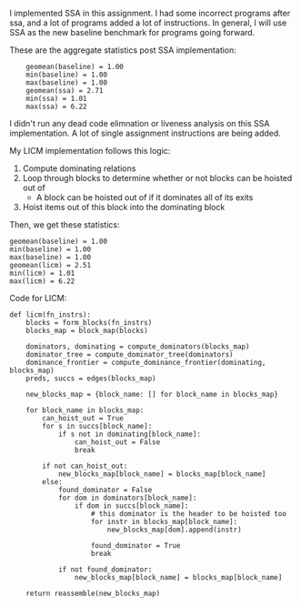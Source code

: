 
I implemented SSA in this assignment. I had some incorrect programs after ssa, and a lot of programs added a lot of instructions. In general, I will use SSA as the new baseline benchmark for programs going forward.

These are the aggregate statistics post SSA implementation:

```
    geomean(baseline) = 1.00
    min(baseline) = 1.00
    max(baseline) = 1.00
    geomean(ssa) = 2.71
    min(ssa) = 1.01
    max(ssa) = 6.22
```

I didn't run any dead code elimnation or liveness analysis on this SSA implementation. A lot of single assignment instructions are being added. 

My LICM implementation follows this logic:
1) Compute dominating relations
2) Loop through blocks to determine whether or not blocks can be hoisted out of
    - A block can be hoisted out of if it dominates all of its exits
3) Hoist items out of this block into the dominating block

Then, we get these statistics:
```
geomean(baseline) = 1.00
min(baseline) = 1.00
max(baseline) = 1.00
geomean(licm) = 2.51
min(licm) = 1.01
max(licm) = 6.22
```

Code for LICM:
``` 
def licm(fn_instrs):
    blocks = form_blocks(fn_instrs)
    blocks_map = block_map(blocks)

    dominators, dominating = compute_dominators(blocks_map)
    dominator_tree = compute_dominator_tree(dominators)
    dominance_frontier = compute_dominance_frontier(dominating, blocks_map)
    preds, succs = edges(blocks_map)

    new_blocks_map = {block_name: [] for block_name in blocks_map}

    for block_name in blocks_map:
        can_hoist_out = True
        for s in succs[block_name]:
            if s not in dominating[block_name]:
                can_hoist_out = False
                break

        if not can_hoist_out:
            new_blocks_map[block_name] = blocks_map[block_name]
        else:
            found_dominator = False
            for dom in dominators[block_name]:
                if dom in succs[block_name]:
                    # this dominator is the header to be hoisted too
                    for instr in blocks_map[block_name]:
                        new_blocks_map[dom].append(instr)

                    found_dominator = True
                    break

            if not found_dominator:
                new_blocks_map[block_name] = blocks_map[block_name]
    
    return reassemble(new_blocks_map)
```

